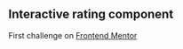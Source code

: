 ## Interactive rating component

First challenge on [Frontend Mentor](https://www.frontendmentor.io)
